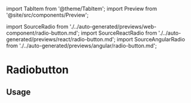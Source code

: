 <!--
SPDX-FileCopyrightText: 2022 Siemens AG

SPDX-License-Identifier: MIT
-->

import TabItem from '@theme/TabItem';
import Preview from '@site/src/components/Preview';

import SourceRadio from './../auto-generated/previews/web-component/radio-button.md';
import SourceReactRadio from './../auto-generated/previews/react/radio-button.md';
import SourceAngularRadio from './../auto-generated/previews/angular/radio-button.md';

# Radiobutton

## Usage

<Preview name="radio-button">
  <TabItem value="javascript">
    <SourceRadio />
  </TabItem>
  <TabItem value="react">
    <SourceReactRadio />
  </TabItem>
  <TabItem value="angular">
    <SourceAngularRadio />
  </TabItem>
</Preview>
